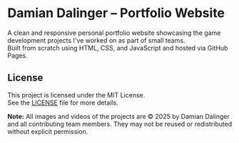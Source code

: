 # Damian Dalinger – Portfolio Website

A clean and responsive personal portfolio website showcasing the game development projects I've worked on as part of small teams.  
Built from scratch using HTML, CSS, and JavaScript and hosted via GitHub Pages.

## License

This project is licensed under the MIT License.  
See the [LICENSE](./LICENSE) file for more details.

**Note:** All images and videos of the projects are © 2025 by Damian Dalinger and all contributing team members.
They may not be reused or redistributed without explicit permission.
